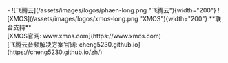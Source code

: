 <div class="grid cards" markdown>
- ![飞腾云](/assets/images/logos/phaen-long.png "飞腾云"){width="200"}  ![XMOS](/assets/images/logos/xmos-long.png "XMOS"){width="200"}  **联合支持** <br> [XMOS官网: www.xmos.com](https://www.xmos.com)  <br> [飞腾云音频解决方案官网: cheng5230.github.io](https://cheng5230.github.io/zh/)
</div>